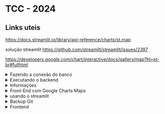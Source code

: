 # TCC - 2024

## Links uteis
https://docs.streamlit.io/library/api-reference/charts/st.map

solução streamlit
https://github.com/streamlit/streamlit/issues/2397

https://developers.google.com/chart/interactive/docs/gallery/map?hl=pt-br#fullhtml

<details>
<summary> Fazendo a conexão do banco </summary>
  
Dentro do diretorio do Back-end
```
psql -h 127.0.0.1 -U postgres
```
Abrir o Pager Off
```
\pset pager off
```
Abrir o Banco de dados
```
\c vdadosdev postgres
```

Para criar o database 
```
\i createDatabaseVDados.sql
```
Senha Database
```
p0stdb@!
```
Após isso será criado o SQL
</details>

<details>
<summary> Executando o backend</summary>
  
Trocar o IP do Host no srvApp.env para
```
127.0.0.1
```
Para Executar o arquivo do bach
```
./srvApp
```
</details>
  
<details>
<summary> Informações</summary>

#Lista as Tabelas
```
\dt
```

# srvApp
Servidor de login, usuários, grupos e direitos

# Lista de comando úteis no Git
https://gist.github.com/leocomelli/2545add34e4fec21ec16

# sincronizar o repositório LOCAL com o ONLINE. Fazer isso toda vez que for terminar um dia de trabalho.
```
git add .
```
```
git commit -m "first commit"
```
```
git push -u origin main 
``` 

# sincronizar o repositório ONLINE com o LOCAL. Fazer isso toda vez que for iniciar o trabalho.
```git pull```  aqui eu faço um pull do main. se existir branchs, vai dar pau.<br />
```git pull origin nomeDoBranch```  - aqui eu faço um de um branch que eu estou<br />

# criar branchs

```git checkout -b jwtRotina```    -> cria um branch Local chamado de jwtRotina <br />
```git push origin jwtRotina```    -> cria um branch no Github chamado de jwRotina  <br />


# fazer merge do brach

Considerando que eu estou no branch jwtRotina

```git checkout main```
```git merge jwtRotina```
```git push -u origin main```

# Saber o branch ativo
```
git branch
```

# Apagando um branch
```
git branch -d nomeBranch
```

# Apagando uma branch(Ramificação) remota
```
git push origin
```
--delete nomeBrach

# Usuarios
```
git config user.name
```
-> Mostra o usuário configurado
```
git config user.email
```
-> Mostra o e-mail configurado
```
git config --global user.email "email"
``` 
-> seta o usuario


# Teste com pytest
Para rodar o arquivo Executável no Windows:



1) Descompacte o ZIP em um diretório qualquer.

2) Abra o PGADMIN e carreque o arquivo createDatabaseVDados.sql

3) O arquivo cria um usuário e um  database chamados de vdados

4) As tabelas devem ser criadas dentro deste database

5) Abra o arquivo srvApp.env e altere o endereço IP do postgres. O srvApp.exe usará este arquivo para saber onde o postgres está.

6) Rode o arquivo srvApp.exe e torça os dedos que tudo dará certo.

7) Abra o VSCode e rode os testes de API que está no  arquivo testOcorrencia.rest. 

8) Se você conseguiir chegar até aqui a gente avança para a próxima fase.


## Dentro do diretório tests

Sem usar arquivo requeriments: Dentro do diretório tests fazer:
1. python3.9 -m venv venv <br/>
2. source venv/bin/activate <br/>
3. Instalar: pip3.9 install requests pytest psycopg2 <br/>
4. Fazer o arquivo de teste <br/>
5. Testar com pytest testNomeModulo.py -s <br/>

Usando arquivo requeriments: Dentro do diretório tests fazer:
1. python3.9 -m venv venvNomeAPP <br/>
2. source venvNomeAPP/bin/activate 
3. copiar para dentro do diretório o arquivo requirements.txt <br/>
4. pip3.9 install -r requirements.txt <br/>
5. Copiar um arquivo de teste.py e adaptá-lo para a necessidade <br/>
6. Testar com pytest testNomeModulo.py -s <br/>

</details>
<details>
<summary> Front-End com Google Charts Maps </summary>

### 1- Instalar python

```
```

</details>

<details>
<summary> usando o streamlit</summary>
  
### 1- Instalar python

```
sudo apt install python3-venv 
```
```
apt install virtualenv
```
```
python3 -m venv .venv
```
```
source .venv/bin/activate
```

### 2- Instalar o Streamlit intel
```
pip install streamlit

```
1. Streamlit para arquiteturas AMD 
```
pip install streamlit==0.84
```

2. Se der o erro 
> "TypeError: Descriptors cannot be created directly.
>If this call came from a _pb2.py file, your generated code is out of date and must be regenerated with protoc >= 3.19.0.
>If you cannot immediately regenerate your protos, some other possible workarounds are:
> 1. Downgrade the protobuf package to 3.20.x or lower.
> 2. Set PROTOCOL_BUFFERS_PYTHON_IMPLEMENTATION=python (but this will use pure-Python parsing and will be much slower)."
```
pip install protobuf==3.20
```

1. Para testar se está funcionando
```
streamlit hello
```
2. Para desativar o ambiente virtual venv
```
deactivate
```
### 3- Para começar o arquivo do streamlit basta começar com
```
import streamlit as st
```
### 4- Para executar os arquivos
```
streamlit run mapa_app.py
```

Caso precise da biblioteca pandas a versão ideal para streamlit 0.84
```
pip install pandas==1.2.4
```
Caso precise da biblioteca numpy a versão ideal para streamlit 0.84
```
pip install numpy==1.22
```

### 5- Instalar o folium
```
pip install streamlit-folium==0.1.0 folium==0.11.0
```

### 6- Instalar o psycopg2
```
pip install psycopg2
```

</details>

<details>
<summary>Backup Git</summary>
  
### Conectando primeira vez 
```
git config --global user.email "email@email"
```
### Padrão
```
git init
```
```
git add .
```
```
git commit -m "commit"
```
```
git remote add origin "link.git"
```
```
git branch -M main
```
```
git branch -M main
```

### Caso de conflito no push
```
git config pull.rebase false
```
</details>


<details>
<summary>Frontend</summary>
  
### Executando 
```
DEBUG=frontnode:* npm start
```
### 
</details>
